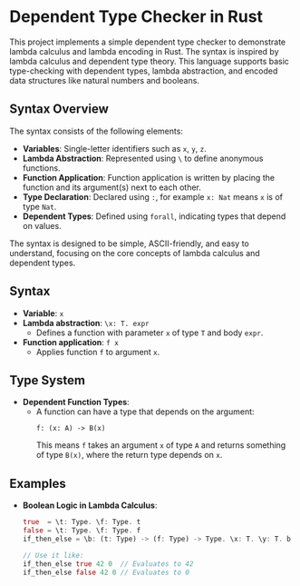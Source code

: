 # Dependent Type Checker in Rust

This project implements a simple dependent type checker to demonstrate lambda calculus and lambda encoding in Rust. The syntax is inspired by lambda calculus and dependent type theory. This language supports basic type-checking with dependent types, lambda abstraction, and encoded data structures like natural numbers and booleans.

## Syntax Overview

The syntax consists of the following elements:
- **Variables**: Single-letter identifiers such as `x`, `y`, `z`.
- **Lambda Abstraction**: Represented using `\` to define anonymous functions.
- **Function Application**: Function application is written by placing the function and its argument(s) next to each other.
- **Type Declaration**: Declared using `:`, for example `x: Nat` means `x` is of type `Nat`.
- **Dependent Types**: Defined using `forall`, indicating types that depend on values.

The syntax is designed to be simple, ASCII-friendly, and easy to understand, focusing on the core concepts of lambda calculus and dependent types.

## Syntax
- **Variable**: `x`
- **Lambda abstraction**: `\x: T. expr`
  - Defines a function with parameter `x` of type `T` and body `expr`.
- **Function application**: `f x`
  - Applies function `f` to argument `x`.

## Type System
- **Dependent Function Types**: 
  - A function can have a type that depends on the argument:
    ```
    f: (x: A) -> B(x)
    ```
    This means `f` takes an argument `x` of type `A` and returns something of type `B(x)`, where the return type depends on `x`.

## Examples
- **Boolean Logic in Lambda Calculus**:
  ```rust
  true  = \t: Type. \f: Type. t
  false = \t: Type. \f: Type. f
  if_then_else = \b: (t: Type) -> (f: Type) -> Type. \x: T. \y: T. b x y

  // Use it like:
  if_then_else true 42 0  // Evaluates to 42
  if_then_else false 42 0 // Evaluates to 0
	```